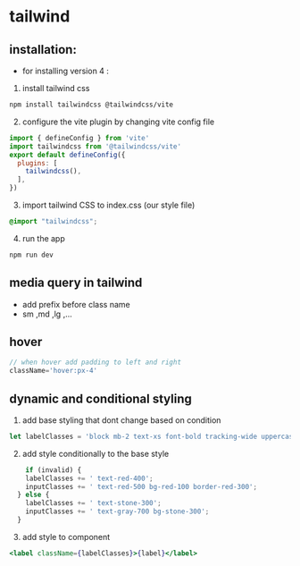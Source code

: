 # tailwind 
## installation:
* for installing version 4 :
1. install tailwind css
```bash
npm install tailwindcss @tailwindcss/vite
```
2. configure the vite plugin by changing vite config file 
```js
import { defineConfig } from 'vite'
import tailwindcss from '@tailwindcss/vite'
export default defineConfig({
  plugins: [
    tailwindcss(),
  ],
})
```
3. import tailwind CSS to index.css (our style file)
```css
@import "tailwindcss";
```
4. run the app 
```bash
npm run dev
```
## media query in tailwind 
* add prefix before class name 
* sm ,md ,lg ,...

## hover 
```js
// when hover add padding to left and right 
className='hover:px-4'
```
## dynamic and conditional styling
1. add base styling that dont change based on condition 
```js
let labelClasses = 'block mb-2 text-xs font-bold tracking-wide uppercase';
```
2. add style conditionally to the base style 
```js
    if (invalid) {
    labelClasses += ' text-red-400';
    inputClasses += ' text-red-500 bg-red-100 border-red-300';
  } else {
    labelClasses += ' text-stone-300';
    inputClasses += ' text-gray-700 bg-stone-300';
  }
```
3. add style to component 
```jsx
<label className={labelClasses}>{label}</label>
```